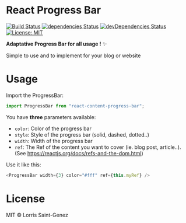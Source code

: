 # React Progress Bar

[![Build Status](https://travis-ci.org/LorrisSaintGenez/react-content-progress-bar.svg?branch=master)](https://travis-ci.org/LorrisSaintGenez/react-content-progress-bar) [![dependencies Status](https://david-dm.org/LorrisSaintGenez/react-content-progress-bar/status.svg)](https://david-dm.org/LorrisSaintGenez/react-content-progress-bar) [![devDependencies Status](https://david-dm.org/LorrisSaintGenez/react-content-progress-bar/dev-status.svg)](https://david-dm.org/LorrisSaintGenez/react-content-progress-bar?type=dev) [![License: MIT](https://img.shields.io/badge/License-MIT-blue.svg)](https://opensource.org/licenses/MIT)

**Adaptative Progress Bar for all usage !** ✨

Simple to use and to implement for your blog or website

# Usage

Import the ProgressBar:

```javascript
import ProgressBar from "react-content-progress-bar";
```

You have **three** parameters available:

- `color`: Color of the progress bar
- `style`: Style of the progress bar (solid, dashed, dotted..)
- `width`: Width of the progress bar
- `ref`: The Ref of the content you want to cover (ie. blog post, article..). (See https://reactjs.org/docs/refs-and-the-dom.html)

Use it like this:

```javascript
<ProgressBar width={3} color="#fff" ref={this.myRef} />
```

# License

MIT © Lorris Saint-Genez
